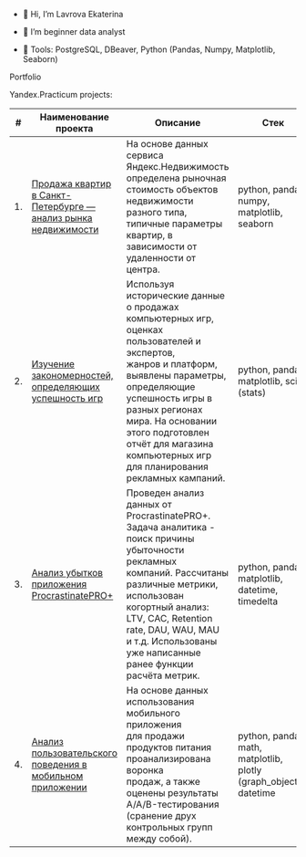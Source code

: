 - 👋 Hi, I’m Lavrova Ekaterina
  
- 👀 I’m beginner data analyst

- 🌱 Tools: PostgreSQL, DBeaver, Python (Pandas, Numpy, Matplotlib, Seaborn)


Portfolio

Yandex.Practicum projects:
 
| #    | Наименование проекта                | Описание                                                     | Стек                                                         |
| ---- | ------------------------------------------------------------ | ------------------------------------------------------------ | ------------------------------------------------------------ |
| 1.   | [Продажа квартир в Санкт-Петербурге — анализ рынка недвижимости](https://github.com/LavrovaEF/Ya.Practicum/blob/main/spb_estate/estate_spb.ipynb) | На основе данных сервиса Яндекс.Недвижимость <br/>определена рыночная стоимость объектов недвижимости <br/>разного типа, типичные параметры квартир, в зависимости от <br/>удаленности от центра.| python, pandas, numpy, matplotlib, seaborn       |
| 2.   | [Изучение закономерностей, определяющих успешность игр](https://github.com/LavrovaEF/Ya.Practicum/blob/main/game_platforms/game_platforms.ipynb) | Используя исторические данные о продажах <br/>компьютерных игр, оценках пользователей и экспертов, <br/>жанров и платформ, выявлены параметры, определяющие <br/>успешность игры в разных регионах мира. На основании <br/>этого подготовлен отчёт для магазина компьютерных игр <br/>для планирования рекламных кампаний.  | python, pandas, matplotlib, scipy (stats) |
| 3.   | [Анализ убытков приложения ProcrastinatePRO+](https://github.com/LavrovaEF/Ya.Practicum/blob/main/application/app.ipynb) | Проведен анализ данных от ProcrastinatePRO+. <br/> Задача аналитика - поиск причины убыточности рекламных <br/>компаний. Рассчитаны различные метрики, использован <br/>когортный анализ: LTV, CAC, Retention rate, DAU, WAU, MAU <br/>и т.д. Использованы уже написанные ранее функции расчёта метрик.| python, pandas, matplotlib, datetime, timedelta |
| 4.   | [Анализ пользовательского поведения в мобильном приложении](https://github.com/LavrovaEF/Ya.Practicum/blob/main/startup/startup.ipynb) | На основе данных использования мобильного приложения <br/>для продажи продуктов питания проанализирована воронка <br/>продаж, а также оценены результаты A/A/B-тестирования <br/>(сранение друх контрольных групп между собой). | python, pandas, math, matplotlib, plotly (graph_objects), datetime       |
